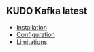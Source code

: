 ## KUDO Kafka latest

- [Installation](./install.md)
- [Configuration](./configuration.md)
- [Limitations](./limitations.md)
